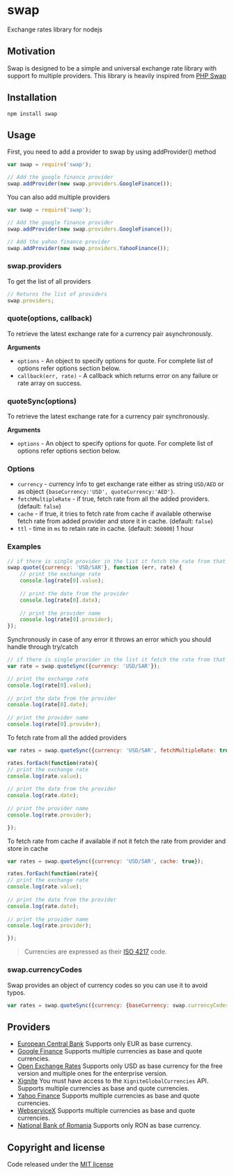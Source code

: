 # swap
Exchange rates library for nodejs

## Motivation
Swap is designed to be a simple and universal exchange rate library with support fo multiple providers. This library is heavily inspired from [PHP Swap](https://github.com/florianv/swap)

## Installation

```bashp
npm install swap
```
## Usage

First, you need to add a provider to swap by using addProvider() method

```js
var swap = require('swap');

// Add the google finance provider 
swap.addProvider(new swap.providers.GoogleFinance());
```

You can also add multiple providers

```js
var swap = require('swap');

// Add the google finance provider 
swap.addProvider(new swap.providers.GoogleFinance());

// Add the yahoo finance provider 
swap.addProvider(new swap.providers.YahooFinance());
```

### swap.providers

To get the list of all providers

```js
// Returns the list of providers
swap.providers;
```

### quote(options, callback)

To retrieve the latest exchange rate for a currency pair asynchronously.

__Arguments__

* `options` - An object to specify options for quote. For complete list of options refer options section below.
* `callback(err, rate)` - A callback which returns error on any failure or rate array on success.

### quoteSync(options)

To retrieve the latest exchange rate for a currency pair synchronously.

__Arguments__

* `options` - An object to specify options for quote. For complete list of options refer options section below.

### Options

* `currency` - currency info to get exchange rate either as string `USD/AED` or as object `{baseCurrency:'USD', quoteCurrency:'AED'}`.
* `fetchMultipleRate` - if true, fetch rate from all the added providers. (default: `false`)
* `cache` - if true, it tries to fetch rate from cache if available otherwise fetch rate from added provider and store it in cache. (default: `false`)
* `ttl` - time in `ms` to retain rate in cache. (default: `360000`) 1 hour

### Examples

```js
// if there is single provider in the list it fetch the rate from that provider but if there are multiple provider in the list it fetch the rate from first available one.
swap.quote({currency: 'USD/SAR'}, function (err, rate) {
    // print the exchange rate
    console.log(rate[0].value);
    
    // print the date from the provider
    console.log(rate[0].date);
    
    // print the provider name
    console.log(rate[0].provider);
});
```

Synchronously in case of any error it throws an error which you should handle through try/catch

```js
// if there is single provider in the list it fetch the rate from that provider but if there are multiple provider in the list it fetch the rate from first available one.
var rate = swap.quoteSync({currency: 'USD/SAR'});

// print the exchange rate
console.log(rate[0].value);
    
// print the date from the provider
console.log(rate[0].date);
    
// print the provider name
console.log(rate[0].provider);
```

To fetch rate from all the added providers

```js
var rates = swap.quoteSync({currency: 'USD/SAR', fetchMultipleRate: true});

rates.forEach(function(rate){
// print the exchange rate
console.log(rate.value);
    
// print the date from the provider
console.log(rate.date);
    
// print the provider name
console.log(rate.provider);

});
```

To fetch rate from cache if available if not it fetch the rate from provider and store in cache

```js
var rates = swap.quoteSync({currency: 'USD/SAR', cache: true});

rates.forEach(function(rate){
// print the exchange rate
console.log(rate.value);
    
// print the date from the provider
console.log(rate.date);
    
// print the provider name
console.log(rate.provider);

});
```

> Currencies are expressed as their [ISO 4217](http://en.wikipedia.org/wiki/ISO_4217) code.

### swap.currencyCodes

Swap provides an object of currency codes so you can use it to avoid typos.

```js
var rates = swap.quoteSync({currency: {baseCurrency: swap.currencyCodes.ISO_USD, quoteCurrency: swap.currencyCodes.ISO_AED}});
```

## Providers

- [European Central Bank](http://www.ecb.europa.eu/home/html/index.en.html)
Supports only EUR as base currency.
- [Google Finance](http://www.google.com/finance)
Supports multiple currencies as base and quote currencies.
- [Open Exchange Rates](https://openexchangerates.org)
Supports only USD as base currency for the free version and multiple ones for the enterprise version.
- [Xignite](https://www.xignite.com)
You must have access to the `XigniteGlobalCurrencies` API.
Supports multiple currencies as base and quote currencies.
- [Yahoo Finance](https://finance.yahoo.com/)
Supports multiple currencies as base and quote currencies.
- [WebserviceX](http://www.webservicex.net/ws/default.aspx)
Supports multiple currencies as base and quote currencies.
- [National Bank of Romania](http://www.bnr.ro)
Supports only RON as base currency.

## Copyright and license

Code released under the [MIT license](https://github.com/tajawal/swap/blob/master/LICENSE)
